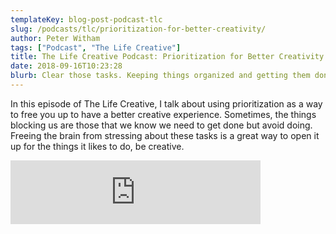 ```yaml
---
templateKey: blog-post-podcast-tlc
slug: /podcasts/tlc/prioritization-for-better-creativity/
author: Peter Witham
tags: ["Podcast", "The Life Creative"]
title: The Life Creative Podcast: Prioritization for Better Creativity
date: 2018-09-16T10:23:28
blurb: Clear those tasks. Keeping things organized and getting them done can help you be creative. A new podcast episode.
---
```


In this episode of The Life Creative, I talk about using prioritization as a way to free you up to have a better creative experience. Sometimes, the things blocking us are those that we know we need to get done but avoid doing. Freeing the brain from stressing about these tasks is a great way to open it up for the things it likes to do, be creative.

<iframe src="https://anchor.fm/peter-witham/embed/episodes/Prioritize-to-free-yourself-to-be-creative-e27tkh/a-a7o80l" height="102" width="400" frameborder="0" scrolling="no"></iframe>
